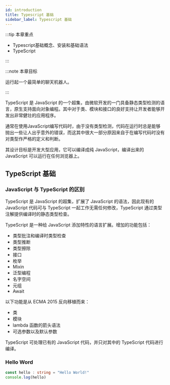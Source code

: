 ```yaml
---
id: introduction
title: Typescript 基础
sidebar_label: Typescript 基础
---
```


:::tip 本章重点

* Typescript基础概念、安装和基础语法
* TypeScript

:::


:::note 本章目标

运行起一个最简单的聊天机器人。

:::

TypeScript 是 JavaScript 的一个超集，由微软开发的一门具备静态类型检测的语言，原生支持面向对象编程。其中对于类、模块和接口的良好支持让开发者能够开发出非常健壮的应用程序。

通常在使用JavaScript编写代码时，由于没有类型检测，代码在运行时总是能够抛出一些让人出乎意外的错误，而这其中很大一部分原因来自于在编写代码时没有对类型作严格的定义和判断。

其设计目标是开发大型应用，它可以编译成纯 JavaScript，编译出来的 JavaScript 可以运行在任何浏览器上。

## TypeScript 基础

### JavaScript 与 TypeScript 的区别

TypeScript 是 JavaScript 的超集，扩展了 JavaScript 的语法，因此现有的 JavaScript 代码可与 TypeScript 一起工作无需任何修改，TypeScript 通过类型注解提供编译时的静态类型检查。

TypeScript 是一种给 JavaScript 添加特性的语言扩展。增加的功能包括：

* 类型批注和编译时类型检查
* 类型推断
* 类型擦除
* 接口
* 枚举
* Mixin
* 泛型编程
* 名字空间
* 元组
* Await

以下功能是从 ECMA 2015 反向移植而来：

* 类
* 模块
* lambda 函数的箭头语法
* 可选参数以及默认参数

TypeScript 可处理已有的 JavaScript 代码，并只对其中的 TypeScript 代码进行编译。

### Hello Word

```typescript
const hello : string = "Hello World!"
console.log(hello)
```
